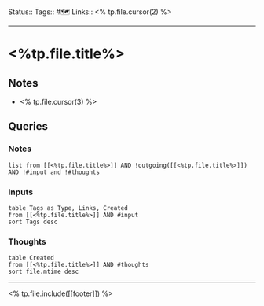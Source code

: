 Status:: 
Tags:: #🗺️
Links:: <% tp.file.cursor(2) %>
___

# <%tp.file.title%>

## Notes
- <% tp.file.cursor(3) %>

## Queries

### Notes

```dataview
list from [[<%tp.file.title%>]] AND !outgoing([[<%tp.file.title%>]]) AND !#input and !#thoughts
```

### Inputs

```dataview
table Tags as Type, Links, Created
from [[<%tp.file.title%>]] AND #input
sort Tags desc
```

### Thoughts

```dataview
table Created
from [[<%tp.file.title%>]] AND #thoughts
sort file.mtime desc
```

___
<% tp.file.include([[footer]]) %>
